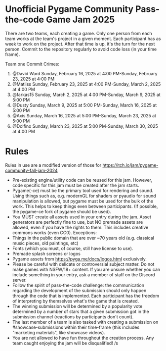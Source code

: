 # Unofficial Pygame Community Pass-the-code Game Jam 2025
There are two teams, each creating a game. Only one person from each team works at the team's project in a given moment. Each participant has as week to work on the project. After that time is up, it's the turn for the next person. Commit to the repository regularly to avoid code loss (in your time frame).

Team one Commit Crimes:
1) @David Ward Sunday, February 16, 2025 at 4:00 PM-Sunday, February 23, 2025 at 4:00 PM
2) @Matiiss Sunday, February 23, 2025 at 4:00 PM-Sunday, March 2, 2025 at 4:00 PM
3) @farkas15 Sunday, March 2, 2025 at 4:00 PM-Sunday, March 9, 2025 at 5:00 PM
4) @Dusty Sunday, March 9, 2025 at 5:00 PM-Sunday, March 16, 2025 at 5:00 PM
5) @Axis Sunday, March 16, 2025 at 5:00 PM-Sunday, March 23, 2025 at 5:00 PM
6) @Dolfino Sunday, March 23, 2025 at 5:00 PM-Sunday, March 30, 2025 at 4:00 PM

# Rules
Rules in use are a modified version of those for https://itch.io/jam/pygame-community-fall-jam-2024

- Pre-existing engine/utility code can be reused for this jam. However, code specific for this jam must be created after the jam starts.
- Pygame(-ce) must be the primary tool used for rendering and sound. Using things such as, e.g. modernGL for shaders or pyaudio for sound manipulation is allowed, but pygame must be used for the bulk of the work. This helps to keep things even between participants. (If possible, the pygame-ce fork of pygame should be used).
- You MUST create all assets used in your entry during the jam. Asset generators are perfectly fine to use, but NO premade assets are allowed, even if you have the rights to them. This includes creative commons works (even CC0). Exceptions:
- Things in the public domain that are over ~70 years old (e.g. classical music pieces, old paintings, etc)
- Fonts (which you must, of course, still have license to use).
- Premade splash screens or logos
- Pygame assets from https://pyga.me/docs/logos.html exclusively.
- Please be careful with delicate or controversial subject matter. Do not make games with NSFW/18+ content. If you are unsure whether you can include something in your entry, ask a member of staff on the Discord server.
- Follow the spirit of pass-the-code challenge: the communication regarding the development of the submission should only happen through the code that is implemented. Each participant has the freedom of interpreting by themselves what's the game that is created.
- The winning submission will be determined by a popularity vote determined by a number of stars that a given submission got in the submission channel (reactions by participants don't count).
- The last member of a team is also tasked with creating a submission on #showcase-submissions within their time-frame (this includes "marketing materials", like showcase videos).
- You are not allowed to have fun throughout the creation process. Any team caught enjoying the jam will be disqualified! /s
